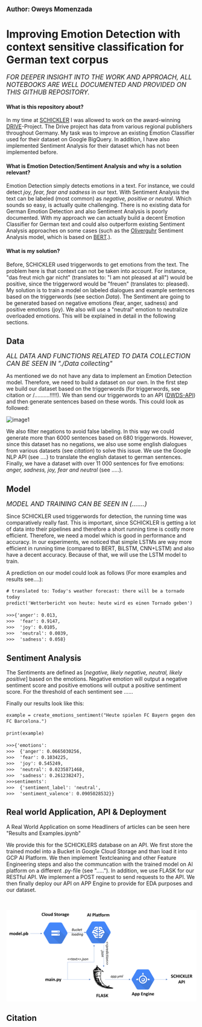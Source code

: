 <big><b> Author: Oweys Momenzada </big></b>

# Improving Emotion Detection with context sensitive classification for German text corpus
<big><i> FOR DEEPER INSIGHT INTO THE WORK AND APPROACH, ALL NOTEBOOKS ARE WELL DOCUMENTED AND PROVIDED ON THIS GITHUB REPOSITORY. </i></big>

#### What is this repository about?
In my time at <a href="https://www.schickler.de/">SCHICKLER</a> I was allowed to work on the award-winning <a href="https://www.presseportal.de/pm/8218/4932175">DRIVE</a>-Project.
The Drive project has data from various regional publishers throughout Germany. 
My task was to improve an existing Emotion Classifier used for their dataset on Google BigQuery. In addition, I have also implemented Sentiment Analysis for their dataset which has not been implemented before.

#### What is Emotion Detection/Sentiment Analysis and why is a solution relevant?
Emotion Detection simply detects emotions in a text. For instance, we could detect <i>joy, fear, fear and sadness</i> in our text. With Sentiment Analysis the text can be labeled (most common) as <i>negative, positive or neutral</i>. Which sounds so easy, is actually quite challenging. There is no existing data for German Emotion Detection and also
Sentiment Analysis is poorly documented. With my approach we can actually build a decent Emotion Classifier for German text and could also outperform existing Sentiment Analysis approaches on some cases (such as the <a href="https://huggingface.co/oliverguhr/german-sentiment-bert">Oliverguhr</a> Sentiment Analysis model, which is based on <a href="https://arxiv.org/abs/1810.04805">BERT</a>.).

#### What is my solution?
Before, SCHICKLER used triggerwords to get emotions from the text. The problem here is that context can not be taken into account. For instance,
"das freut mich gar nicht" (translates to: "I am not pleased at all") would be positive, since the triggerword would be "freuen" (translates to: pleased).
My solution is to train a model on labeled dialogues and example sentences based on the triggerwords (see section <i>Data</i>). The Sentiment are going to be
generated based on negative emotions (fear, anger, sadness) and positive emotions (joy). We also will use a "neutral" emotion to neutralize overloaded emotions. This will be explained in detail in the following sections.

## Data
<big><i>ALL DATA AND FUNCTIONS RELATED TO DATA COLLECTION CAN BE SEEN IN "./Data collecting"</big></i>

As mentioned we do not have any data to implement an Emotion Detection model. Therefore, we need to build a dataset on our own. In the first step we build our dataset based on the triggerwords (for triggerwords, see citation or /..........!!!!!). We than send our triggerwords to an API (<a href="https://www.dwds.de/d/api">DWDS-API</a>) and then generate sentences based on these words. This could look as followed: 

![image1](https://github.com/OweysMomenzada/Improving-Emotion-Detection-with-context-sensitive-classification-for-German-text/blob/main/images/image1.png)

We also filter negations to avoid false labeling. In this way we could generate more than 6000 sentences based on 680 triggerwords. However, since this dataset has no
negations, we also use some english dialogues from various datasets (see <i>citation</i>) to solve this issue. We use the Google NLP API (see ....) to translate the english dataset to german sentences. Finally, we have a dataset with over 11 000 sentences for five emotions: <i>anger, sadness, joy, fear and neutral </i> (see .....). 

## Model
<big><i>MODEL AND TRAINING CAN BE SEEN IN (.......)</big></i>

Since SCHICKLER used triggerwords for detection, the running time was comparatively really fast. This is important, since SCHICKLER is getting a lot of data into their pipelines and therefore a short running time is costly more efficient. Therefore, we need a model which is good in performance and accuracy. In our experiments, we noticed that simple LSTMs are way more efficient in running time (compared to BERT, BiLSTM, CNN+LSTM) and also have a decent accuracy. Because of that, we will use the LSTM model to train.

A prediction on our model could look as follows (For more examples and results see....):
```
# translated to: Today's weather forecast: there will be a tornado today
predict('Wetterbericht von heute: heute wird es einen Tornado geben')

>>>{'anger': 0.013,
>>>  'fear': 0.9147,
>>>  'joy': 0.0105,
>>>  'neutral': 0.0039,
>>>  'sadness': 0.058}
```

## Sentiment Analysis
The Sentiments are defined as [<i>negative, likely negative, neutral, likely positive</i>] based on the emotions. Negative emotion will output a negative sentiment score and
positive emotions will output a positive sentiment score. For the threshold of each sentiment see ...... 

Finally our results look like this:
```
example = create_emotions_sentiment("Heute spielen FC Bayern gegen den FC Barcelona.")

print(example)

>>>{'emotions': 
>>>  {'anger': 0.0665030256, 
>>>  'fear': 0.1034225, 
>>>  'joy': 0.545249, 
>>>  'neutral': 0.0235871468, 
>>>  'sadness': 0.261238247},
>>>sentiments': 
>>>  {'sentiment_label': 'neutral', 
>>>  'sentiment_valence': 0.0905028532}}
```


## Real world Application, API & Deployment
A Real World Application on some Headliners of articles can be seen here "Results and Examples.ipynb"

We provide this for the SCHICKLERS database on an API. We first store the trained model into a Bucket in Google Cloud Storage and than load it into GCP AI Platform. We then implement Textcleaning and other Feature Engineering steps and also the communcation with the trained model on AI platform on a different .py-file (see "....."). In addition, we use FLASK for our RESTful API. We implement a POST request to send requests to the API. We then finally deploy our API on APP Engine to provide for EDA purposes and our dataset.

&nbsp;

![Workflow](https://github.com/OweysMomenzada/Evergreen-Content-Classifier-for-german-Text/blob/main/EDA/images/Worfklow.png)

## Citation
